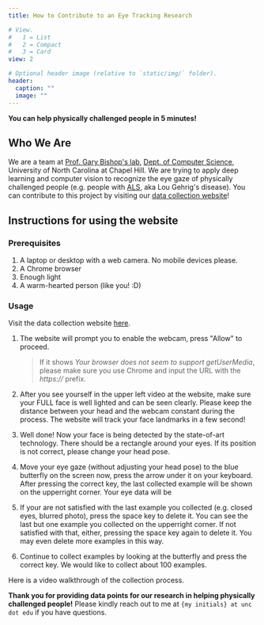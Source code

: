 ```yaml
---
title: How to Contribute to an Eye Tracking Research

# View.
#   1 = List
#   2 = Compact
#   3 = Card
view: 2

# Optional header image (relative to `static/img/` folder).
header:
  caption: ""
  image: ""
---
```


**You can help physically challenged people in 5 minutes!**

## Who We Are

We are a team at [Prof. Gary Bishop's lab](https://www.cs.unc.edu/~gb/), [Dept. of Computer Science](https://cs.unc.edu), University of North Carolina at Chapel Hill. We are trying to apply deep learning and computer vision to recognize the eye gaze of physically challenged people (e.g. people with [ALS](https://en.wikipedia.org/wiki/Amyotrophic_lateral_sclerosis), aka Lou Gehrig's disease). You can contribute to this project by visiting our [data collection website](https://patrickma.me/eye-tracking/collection/collection.html)!

## Instructions for using the website

### Prerequisites

1. A laptop or desktop with a web camera. No mobile devices please.
2. A Chrome browser
3. Enough light
4. A warm-hearted person (like you! :D)

### Usage

Visit the data collection website [here](https://patrickma.me/eye-tracking/collection/collection.html). 

1. The website will prompt you to enable the webcam, press "Allow" to proceed. 

   >  If it shows *Your browser does not seem to support getUserMedia*, please make sure you use Chrome and input the URL with the *https://* prefix.

2. After you see yourself in the upper left video at the website, make sure your FULL face is well lighted and can be seen clearly. Please keep the distance between your head and the webcam constant during the process. The website will track your face landmarks in a few second!
3. Well done! Now your face is being detected by the state-of-art technology.  There should be a rectangle around your eyes. If its position is not correct, please change your head pose.
4. Move your eye gaze (without adjusting your head pose) to the blue butterfly on the screen now, press the arrow under it on your keyboard. After pressing the correct key, the last collected example will be shown on the upperright corner. Your eye data will be 
5. If your are not satisfied with the last example you collected (e.g. closed eyes, blurred photo), press the space key to delete it. You can see the last but one example you collected on the upperright corner. If not satisfied with that, either, pressing the space key again to delete it. You may even delete more examples in this way.
6. Continue to collect examples by looking at the butterfly and press the correct key. We would like to collect about 100 examples.

Here is a video walkthrough of the collection process.

<!-- {{< youtube fe7fDiWehjM >}} -->

**Thank you for providing data points for our research in helping physically challenged people!** Please kindly reach out to me at `{my initials} at unc dot edu` if you have questions.

